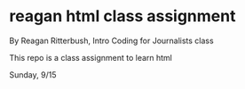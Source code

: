 # reagan html class assignment

By Reagan Ritterbush, Intro Coding for Journalists class

This repo is a class assignment to learn html

Sunday, 9/15
